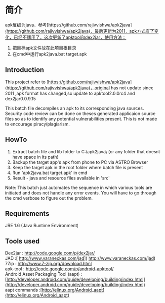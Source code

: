 # 简介 #
apk反编为java，参考[https://github.com/rajivvishwa/apk2java](https://github.com/rajivvishwa/apk2java)，最后更新为2011，apk方式有了变化，已经不适用了，这次更新了apktool和dex2jar，使用方法：   
1. 把目标apk文件放在此项目根目录   
2. 在cmd中运行apk2java.bat target.apk



Introduction
------------
This project refer to [https://github.com/rajivvishwa/apk2java](https://github.com/rajivvishwa/apk2java)，original has not update since 2011 ,apk format has changed,so update to apktool2.0.0rc4 and dex2jar0.0.9.15    

This batch file decompiles an apk to its corresponding java sources. Security code review can be done on theses generated applicaion source files so as to identify any potential vulnerabilities present. 
This is not made to encourage piracy/plagiarism. 

HowTo
-----
1. Extract batch file and lib folder to C:\apk2java\ (or any folder that doesnt have space in its path)
2. Backup the target app's apk from phone to PC via ASTRO Browser
3. Keep the target apk in the root folder where batch file is present
4. Run 'apk2java.bat target.apk' in cmd
5. Result - java and resource files available in 'src'

Note: This batch just automates the sequence in which various tools are initiated and does not handle any error events. You will have to go through the cmd verbose to figure out the problem.

Requirements
------------
JRE 1.6 (Java Runtime Environment)

Tools used
-----------
Dex2jar : [http://code.google.com/p/dex2jar/   ](http://code.google.com/p/dex2jar/ )   
JAD :[ http://www.varaneckas.com/jad]( http://www.varaneckas.com/jad)   
7Zip : [http://www.7-zip.org/download.html ](http://www.7-zip.org/download.html)  
apk-tool : [http://code.google.com/p/android-apktool/   ](http://code.google.com/p/android-apktool/ )   
Android Asset Packaging Tool (aapt) : [http://developer.android.com/guide/developing/building/index.html](http://developer.android.com/guide/developing/building/index.html)    
aapt commands :[http://elinux.org/Android_aapt](http://elinux.org/Android_aapt)